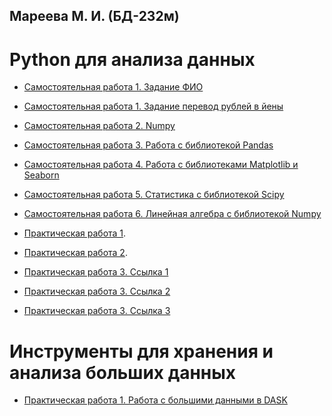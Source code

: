 ## Мареева М. И. (БД-232м)
# Python для анализа данных
- [Самостоятельная работа 1. Задание ФИО](https://github.com/MareevaMI/PDA_SOL/blob/main/Задание_ФИО.ipynb)
- [Самостоятельная работа 1. Задание перевод рублей в йены](https://github.com/MareevaMI/PDA_SOL/blob/main/Задание_йены_в_рубли.ipynb)

- [Самостоятельная работа 2. Numpy](https://github.com/MareevaMI/PDA_SOL/blob/main/Numpy(Мареева_М_И_).ipynb)

- [Самостоятельная работа 3. Работа с библиотекой Pandas](https://github.com/MareevaMI/PDA_SOL/blob/main/hw_3_pandas(Мареева_М_И_).ipynb)

- [Самостоятельная работа 4. Работа с библиотеками Matplotlib и Seaborn](https://github.com/MareevaMI/PDA_SOL/blob/main/hw_4_visualisation.ipynb)

- [Самостоятельная работа 5. Статистика с библиотекой Scipy](https://github.com/MareevaMI/PDA_SOL/blob/main/Практическая_5_(Мареева_М_И_).ipynb)

- [Самостоятельная работа 6. Линейная алгебра с библиотекой Numpy](https://github.com/MareevaMI/PDA_SOL/blob/main/Самостоятельная_6_(Мареева_М_И_).ipynb)

- [Практическая работа 1](https://github.com/MareevaMI/PDA_SOL/blob/main/Exercise1.ipynb).

- [Практическая работа 2](https://github.com/MareevaMI/PDA_SOL/blob/main/Практика2(МарееваМ_И).ipynb).

- [Практическая работа 3. Ссылка 1](https://github.com/MareevaMI/PDA_SOL/blob/main/Scipy_algebra(Мареева_М_И_).ipynb)
- [Практическая работа 3. Ссылка 2](https://github.com/MareevaMI/PDA_SOL/blob/main/01_Symbolic_mathematics(Мареева_М_И_).ipynb)
- [Практическая работа 3. Ссылка 3](https://github.com/MareevaMI/PDA_SOL/blob/main/02_Linear_algebra(Мареева_М_И_).ipynb)
# Инструменты для хранения и анализа больших данных
- [Практическая работа 1. Работа с большими данными в DASK](https://github.com/MareevaMI/PDA_SOL/blob/main/ПР_1_Работа_с_большими_данными(Мареева).ipynb)
